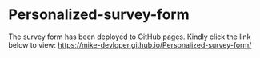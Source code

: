 # Personalized-survey-form
The survey form has been deployed to GitHub pages. Kindly click the link below to view:
https://mike-devloper.github.io/Personalized-survey-form/
